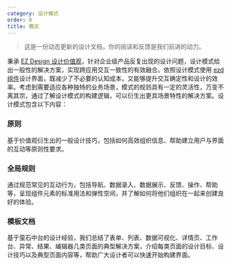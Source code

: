 ```yaml
---
category: 设计模式
order: 0
title: 概览
---
```


> 这是一份动态更新的设计文档，你的阅读和反馈是我们前进的动力。

秉承 [EZ Design 设计价值观](/docs/spec/values)，针对企业级产品反复出现的设计问题，设计模式给出一般性的解决方案，实现跨应用交互一致性的有效融合。依照设计模式使用 [ezd 组件](/docs/react/introduce)设计界面，既减少了不必要的认知成本，又能够提升交互确定性和设计的效率。考虑到需要适应各种独特的业务场景，模式的规则具有一定的灵活性，万变不离其宗，通过了解设计模式的构建逻辑，可以衍生出更具场景特性的解决方案。设计模式包含以下内容：

### 原则

基于价值观衍生出的一般设计技巧，包括如何高效组织信息、帮助建立用户与界面的互动等原则性要求。

### 全局规则

通过规范常见的互动行为，包括导航、数据录入、数据展示、反馈、操作、帮助等，呈现组件元素的标准用法和弹性空间，并了解如何将他们组织在一起来创建良好的体验。

### 模板文档

基于萤石中台的设计经验，我们总结了表单、列表、数据可视化、详情页、工作台、异常、结果、编辑器几类页面的典型解决方案，介绍每类页面的设计目标、设计技巧以及典型页面内容等，帮助广大设计者可以快速开始构建界面。